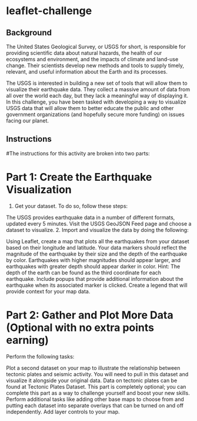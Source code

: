 # leaflet-challenge

## Background
The United States Geological Survey, or USGS for short, is responsible for providing scientific data about natural hazards, the health of our ecosystems and environment, and the impacts of climate and land-use change. Their scientists develop new methods and tools to supply timely, relevant, and useful information about the Earth and its processes.

The USGS is interested in building a new set of tools that will allow them to visualize their earthquake data. They collect a massive amount of data from all over the world each day, but they lack a meaningful way of displaying it. In this challenge, you have been tasked with developing a way to visualize USGS data that will allow them to better educate the public and other government organizations (and hopefully secure more funding) on issues facing our planet.

## Instructions
#The instructions for this activity are broken into two parts:

# Part 1: Create the Earthquake Visualization
1. Get your dataset. To do so, follow these steps:

The USGS provides earthquake data in a number of different formats, updated every 5 minutes. Visit the USGS GeoJSON Feed page and choose a dataset to visualize.
2. Import and visualize the data by doing the following:

Using Leaflet, create a map that plots all the earthquakes from your dataset based on their longitude and latitude.
Your data markers should reflect the magnitude of the earthquake by their size and the depth of the earthquake by color. Earthquakes with higher magnitudes should appear larger, and earthquakes with greater depth should appear darker in color.
Hint: The depth of the earth can be found as the third coordinate for each earthquake.
Include popups that provide additional information about the earthquake when its associated marker is clicked.
Create a legend that will provide context for your map data.

# Part 2: Gather and Plot More Data (Optional with no extra points earning)
Perform the following tasks:

Plot a second dataset on your map to illustrate the relationship between tectonic plates and seismic activity. You will need to pull in this dataset and visualize it alongside your original data. Data on tectonic plates can be found at Tectonic Plates Dataset.
This part is completely optional; you can complete this part as a way to challenge yourself and boost your new skills.
Perform additional tasks like adding other base maps to choose from and putting each dataset into separate overlays that can be turned on and off independently.
Add layer controls to your map.
